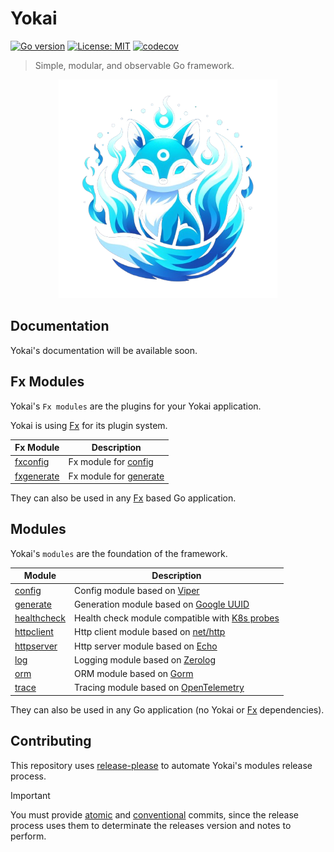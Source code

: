 # Yokai

[![Go version](https://img.shields.io/badge/Go-1.20-blue)](https://go.dev/)
[![License: MIT](https://img.shields.io/badge/License-MIT-blue.svg)](https://opensource.org/licenses/MIT)
[![codecov](https://codecov.io/gh/ankorstore/yokai/graph/badge.svg?token=ghUBlFsjhR)](https://codecov.io/gh/ankorstore/yokai)

> Simple, modular, and observable Go framework.

<p align="center">
  <img src="docs/images/yokai.png" width="350" height="350" />
</p>

## Documentation

Yokai's documentation will be available soon.

## Fx Modules

Yokai's `Fx modules` are the plugins for your Yokai application.

Yokai is using [Fx](https://github.com/uber-go/fx) for its plugin system.

| Fx Module                | Description                        |
|--------------------------|------------------------------------|
| [fxconfig](fxconfig)     | Fx module for [config](config)     |
| [fxgenerate](fxgenerate) | Fx module for [generate](generate) |

They can also be used in any [Fx](https://github.com/uber-go/fx) based Go application.

## Modules

Yokai's `modules` are the foundation of the framework.

| Module                     | Description                                                                                                                                             |
|----------------------------|---------------------------------------------------------------------------------------------------------------------------------------------------------|
| [config](config)           | Config module based on [Viper](https://github.com/spf13/viper)                                                                                          |
| [generate](generate)       | Generation module based on [Google UUID](https://github.com/google/uuid)                                                                                |
| [healthcheck](healthcheck) | Health check module compatible with [K8s probes](https://kubernetes.io/docs/tasks/configure-pod-container/configure-liveness-readiness-startup-probes/) |
| [httpclient](httpclient)   | Http client module based on [net/http](https://pkg.go.dev/net/http)                                                                                     |
| [httpserver](httpserver)   | Http server module based on [Echo](https://echo.labstack.com/)                                                                                          |
| [log](log)                 | Logging module based on [Zerolog](https://github.com/rs/zerolog)                                                                                        |
| [orm](orm)                 | ORM module based on [Gorm](https://gorm.io/)                                                                                                            |
| [trace](trace)             | Tracing module based on [OpenTelemetry](https://github.com/open-telemetry/opentelemetry-go)                                                             |

They can also be used in any Go application (no Yokai or [Fx](https://github.com/uber-go/fx) dependencies).

## Contributing

This repository uses [release-please](https://github.com/googleapis/release-please) to automate Yokai's modules release process.

> [!IMPORTANT]
> You must provide [atomic](https://en.wikipedia.org/wiki/Atomic_commit#Revision_control) and [conventional](https://www.conventionalcommits.org/en/v1.0.0/) commits, since the release process uses them to determinate the releases version and notes to perform.
